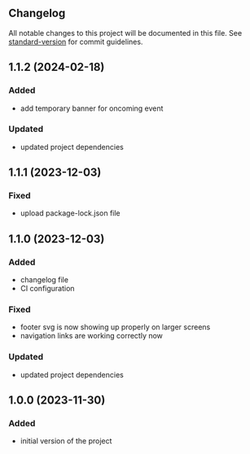 ## Changelog

All notable changes to this project will be documented in this file.
See [standard-version](https://github.com/conventional-changelog/standard-version) for commit guidelines.

## 1.1.2 (2024-02-18)
### Added
- add temporary banner for oncoming event
### Updated
- updated project dependencies

## 1.1.1 (2023-12-03)
### Fixed
- upload package-lock.json file

## 1.1.0 (2023-12-03)
### Added
- changelog file
- CI configuration
### Fixed
- footer svg is now showing up properly on larger screens
- navigation links are working correctly now
### Updated
- updated project dependencies

## 1.0.0 (2023-11-30)
### Added
- initial version of the project
